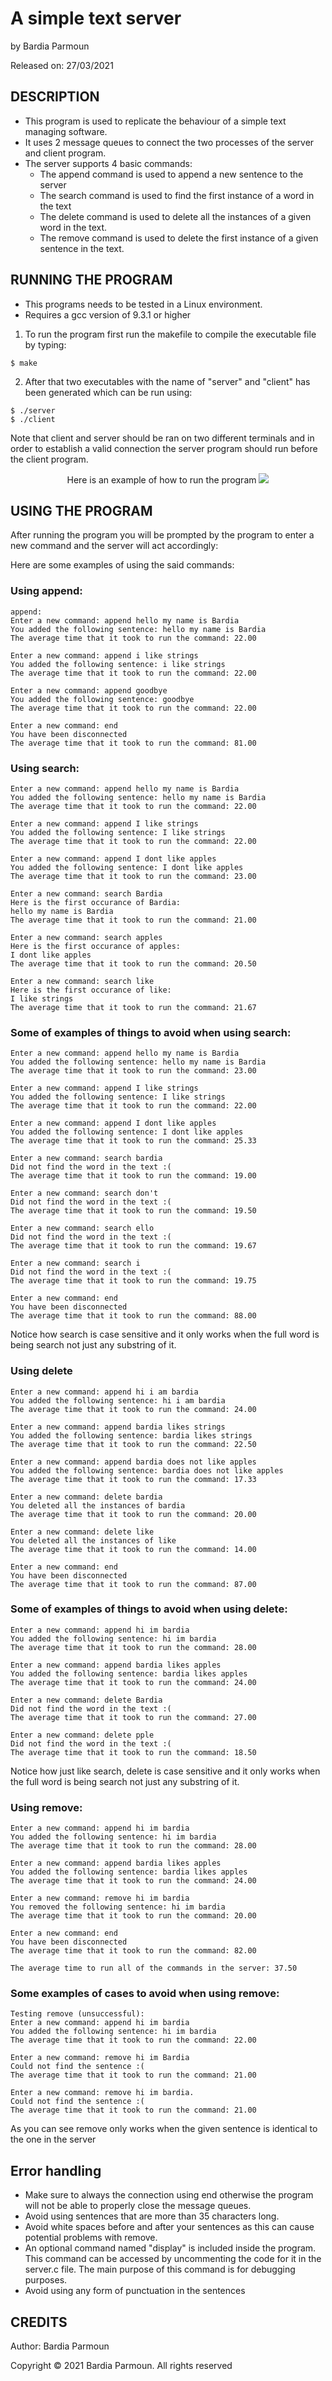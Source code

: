 # A simple text server

by Bardia Parmoun

Released on: 27/03/2021

## DESCRIPTION
- This program is used to replicate the behaviour of a simple text managing software.
- It uses 2 message queues to connect the two processes of the server and client program.
- The server supports 4 basic commands:
  - The append command is used to append a new sentence to the server
  - The search command is used to find the first instance of a word in the text
  - The delete command is used to delete all the instances of a given word in the text.
  - The remove command is used to delete the first instance of a given sentence in the text.

## RUNNING THE PROGRAM
- This programs needs to be tested in a Linux environment. 
- Requires a gcc version of 9.3.1 or higher
1. To run the program first run the makefile to compile the executable file by typing:
```shell
$ make
```
2. After that two executables with the name of "server" and "client" has been generated which  can be run using:
```shell
$ ./server
$ ./client
```
Note that client and server should be ran on two different terminals and in order to establish a valid connection the server program should run before the client program. 

<p align="center">
Here is an example of how to run the program
<img src="images/example.JPG" />
</p>

## USING THE PROGRAM
After running the program you will be prompted by the program to enter a new command and the server will act accordingly:

Here are some examples of using the said commands:
### Using append: 
```
append:
Enter a new command: append hello my name is Bardia
You added the following sentence: hello my name is Bardia
The average time that it took to run the command: 22.00

Enter a new command: append i like strings
You added the following sentence: i like strings
The average time that it took to run the command: 22.00

Enter a new command: append goodbye
You added the following sentence: goodbye
The average time that it took to run the command: 22.00

Enter a new command: end
You have been disconnected
The average time that it took to run the command: 81.00
```

### Using search: 
```
Enter a new command: append hello my name is Bardia
You added the following sentence: hello my name is Bardia
The average time that it took to run the command: 22.00

Enter a new command: append I like strings
You added the following sentence: I like strings
The average time that it took to run the command: 22.00

Enter a new command: append I dont like apples
You added the following sentence: I dont like apples
The average time that it took to run the command: 23.00

Enter a new command: search Bardia
Here is the first occurance of Bardia:
hello my name is Bardia
The average time that it took to run the command: 21.00

Enter a new command: search apples
Here is the first occurance of apples:
I dont like apples
The average time that it took to run the command: 20.50

Enter a new command: search like
Here is the first occurance of like:
I like strings
The average time that it took to run the command: 21.67
```

### Some of examples of things to avoid when using search:
```
Enter a new command: append hello my name is Bardia
You added the following sentence: hello my name is Bardia
The average time that it took to run the command: 23.00

Enter a new command: append I like strings
You added the following sentence: I like strings
The average time that it took to run the command: 22.00

Enter a new command: append I dont like apples
You added the following sentence: I dont like apples
The average time that it took to run the command: 25.33

Enter a new command: search bardia
Did not find the word in the text :(
The average time that it took to run the command: 19.00

Enter a new command: search don't
Did not find the word in the text :(
The average time that it took to run the command: 19.50

Enter a new command: search ello
Did not find the word in the text :(
The average time that it took to run the command: 19.67

Enter a new command: search i
Did not find the word in the text :(
The average time that it took to run the command: 19.75

Enter a new command: end
You have been disconnected
The average time that it took to run the command: 88.00
```
Notice how search is case sensitive and it only works when the full word is being search not just any substring of it.

### Using delete
```
Enter a new command: append hi i am bardia
You added the following sentence: hi i am bardia
The average time that it took to run the command: 24.00

Enter a new command: append bardia likes strings
You added the following sentence: bardia likes strings
The average time that it took to run the command: 22.50

Enter a new command: append bardia does not like apples
You added the following sentence: bardia does not like apples
The average time that it took to run the command: 17.33

Enter a new command: delete bardia
You deleted all the instances of bardia
The average time that it took to run the command: 20.00

Enter a new command: delete like
You deleted all the instances of like
The average time that it took to run the command: 14.00

Enter a new command: end
You have been disconnected
The average time that it took to run the command: 87.00
```
### Some of examples of things to avoid when using delete:
```
Enter a new command: append hi im bardia
You added the following sentence: hi im bardia
The average time that it took to run the command: 28.00

Enter a new command: append bardia likes apples
You added the following sentence: bardia likes apples
The average time that it took to run the command: 24.00

Enter a new command: delete Bardia
Did not find the word in the text :(
The average time that it took to run the command: 27.00

Enter a new command: delete pple
Did not find the word in the text :(
The average time that it took to run the command: 18.50
```
Notice how just like search, delete is case sensitive and it only works when the full word is being search not just any substring of it.

### Using remove:
```
Enter a new command: append hi im bardia
You added the following sentence: hi im bardia
The average time that it took to run the command: 28.00

Enter a new command: append bardia likes apples
You added the following sentence: bardia likes apples
The average time that it took to run the command: 24.00

Enter a new command: remove hi im bardia
You removed the following sentence: hi im bardia
The average time that it took to run the command: 20.00

Enter a new command: end
You have been disconnected
The average time that it took to run the command: 82.00

The average time to run all of the commands in the server: 37.50
```
### Some examples of cases to avoid when using remove:
```
Testing remove (unsuccessful):
Enter a new command: append hi im bardia
You added the following sentence: hi im bardia
The average time that it took to run the command: 22.00

Enter a new command: remove hi im Bardia
Could not find the sentence :(
The average time that it took to run the command: 21.00

Enter a new command: remove hi im bardia.
Could not find the sentence :(
The average time that it took to run the command: 21.00
```
As you can see remove only works when the given sentence is identical to the one in the server

## Error handling
- Make sure to always the connection using end otherwise the program will not be able to properly close the message queues.
- Avoid using sentences that are more than 35 characters long.
- Avoid white spaces before and after your sentences as this can cause potential problems with remove.
- An optional command named "display" is included inside the program. This command can be accessed by uncommenting the code for it in the server.c file. The main purpose of this command is for debugging purposes.
- Avoid using any form of punctuation in the sentences

## CREDITS
Author: Bardia Parmoun

Copyright © 2021 Bardia Parmoun. All rights reserved

